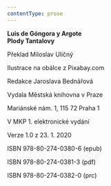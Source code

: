 ```yaml
---
contentType: prose
---
```


**Luis de Góngora y Argote  
Plody Tantalovy**

Překlad Miloslav Uličný

Ilustrace na obálce z Pixabay.com

Redakce Jaroslava Bednářová

Vydala Městská knihovna v Praze

Mariánské nám. 1, 115 72 Praha 1

V MKP 1. elektronické vydání

Verze 1.0 z 23. 1. 2020

ISBN 978-80-274-0380-6 (epub)

ISBN 978-80-274-0381-3 (pdf)

ISBN 978-80-274-0382-0 (prc)
